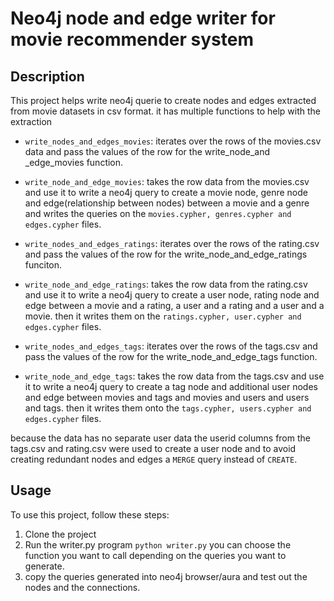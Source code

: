 # Neo4j node and edge writer for movie recommender system

## Description

This project helps write neo4j querie to create nodes and edges extracted from movie datasets in csv format.
it has multiple functions to help with the extraction

- `write_nodes_and_edges_movies`: iterates over the rows of the movies.csv data and pass the values of the row for the write_node_and _edge_movies function.

- `write_node_and_edge_movies`: takes the row data from the movies.csv and use it to write a neo4j query to create a movie node, genre node and edge(relationship between nodes) between a movie and a genre and writes the queries on the `movies.cypher, genres.cypher and edges.cypher` files.

- `write_nodes_and_edges_ratings`: iterates over the rows of the rating.csv and pass the values of the row for the write_node_and_edge_ratings funciton.

- `write_node_and_edge_ratings`: takes the row data from the rating.csv and use it to write a neo4j query to create a user node, rating node and edge between a movie and a rating, a user and a rating and a user and a movie. then it writes them on the `ratings.cypher, user.cypher and edges.cypher` files.

- `write_nodes_and_edges_tags`: iterates over the rows of the tags.csv and pass the values of the row for the write_node_and_edge_tags function.
- `write_node_and_edge_tags`: takes the row data from the tags.csv and use it to write a neo4j query to create a tag node and additional user nodes and edge between movies and tags and movies and users and users and tags. then it writes them onto the `tags.cypher, users.cypher and edges.cypher` files.

because the data has no separate user data the userid columns from the tags.csv and rating.csv were used to create a user node and to avoid creating redundant nodes and edges a `MERGE` query instead of `CREATE`.

## Usage

To use this project, follow these steps:

1. Clone the project
2. Run the writer.py program 
`python writer.py` you can choose the function you want to call depending on the queries you want to generate.
3. copy the queries generated into neo4j browser/aura and test out the nodes and the connections.

